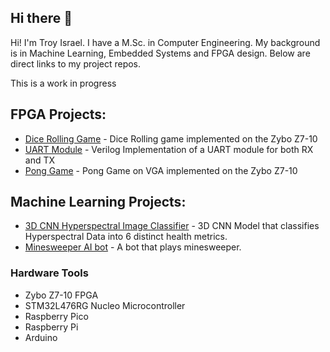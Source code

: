 ## Hi there 👋

Hi! I'm Troy Israel.  I have a M.Sc. in Computer Engineering.  My background is in Machine Learning, Embedded Systems and FPGA design.  Below are direct links to my project repos. 

This is a work in progress

## FPGA Projects: 
* [Dice Rolling Game](https://github.com/troykerim/zybo_dice_roller) - Dice Rolling game implemented on the Zybo Z7-10 
* [UART Module](https://github.com/troykerim/Uart_module) - Verilog Implementation of a UART module for both RX and TX
* [Pong Game](https://github.com/troykerim/pong_vga/tree/main) - Pong Game on VGA implemented on the Zybo Z7-10

## Machine Learning Projects:
* [3D CNN Hyperspectral Image Classifier](https://github.com/troykerim/Image_Classification_with_spectral_data) - 3D CNN Model that classifies Hyperspectral Data into 6 distinct health metrics.
* [Minesweeper AI bot](https://github.com/FedeBailaque/Sweep_Savvy_Solver) - A bot that plays minesweeper.

### Hardware Tools
* Zybo Z7-10 FPGA
* STM32L476RG Nucleo Microcontroller
* Raspberry Pico
* Raspberry Pi
* Arduino


<!--
**troykerim/troykerim** is a ✨ _special_ ✨ repository because its `README.md` (this file) appears on your GitHub profile.

Here are some ideas to get you started:

- 🔭 I’m currently working on ...
- 🌱 I’m currently learning ...
- 👯 I’m looking to collaborate on ...
- 🤔 I’m looking for help with ...
- 💬 Ask me about ...
- 📫 How to reach me: ...
- 😄 Pronouns: ...
- ⚡ Fun fact: ...
-->
